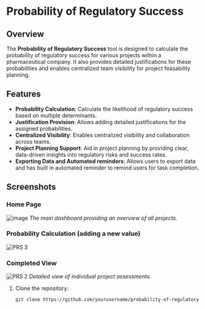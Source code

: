 # Probability of Regulatory Success

## Overview

The **Probability of Regulatory Success** tool is designed to calculate the probability of regulatory success for various projects within a pharmaceutical company. It also provides detailed justifications for these probabilities and enables centralized team visibility for project feasability planning.

## Features

- **Probability Calculation**: Calculate the likelihood of regulatory success based on multiple determinants.
- **Justification Provision**: Allows adding detailed justifications for the assigned probabilities.
- **Centralized Visibility**: Enables centralized visibility and collaboration across teams.
- **Project Planning Support**: Aid in project planning by providing clear, data-driven insights into regulatory risks and success rates.
- **Exporting Data and Automated reminders**: Allows users to export data and has built in automated reminder to remind users for task completion.

## Screenshots

### Home Page
![image](https://github.com/AnonymousHippo21/PowerApps/assets/169428076/5d77c57e-ea46-46f2-8814-7036b85753b8)
*The main dashboard providing an overview of all projects.*

### Probability Calculation (adding a new value)
![PRS 3](https://github.com/AnonymousHippo21/PowerApps/assets/169428076/7b328044-e8d9-46c5-81a0-d7aae1ede0ee)

### Completed View
![PRS 2](https://github.com/AnonymousHippo21/PowerApps/assets/169428076/fca82030-cbf6-44f7-ba72-17b70a1d1cec)
*Detailed view of individual project assessments.*


1. Clone the repository:
   ```sh
   git clone https://github.com/yourusername/probability-of-regulatory-success.git

